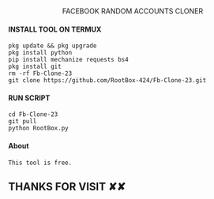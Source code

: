 </br>
<p align="center">
      FACEBOOK RANDOM ACCOUNTS CLONER
</p>

#### INSTALL TOOL ON TERMUX
```shell
pkg update && pkg upgrade
pkg install python
pip install mechanize requests bs4
pkg install git
rm -rf Fb-Clone-23
git clone https://github.com/RootBox-424/Fb-Clone-23.git
```
#### RUN SCRIPT
```shell
cd Fb-Clone-23
git pull
python RootBox.py
```
#### About
```shell
This tool is free.
```



<h2> THANKS FOR VISIT ✘✘ <h2\>
